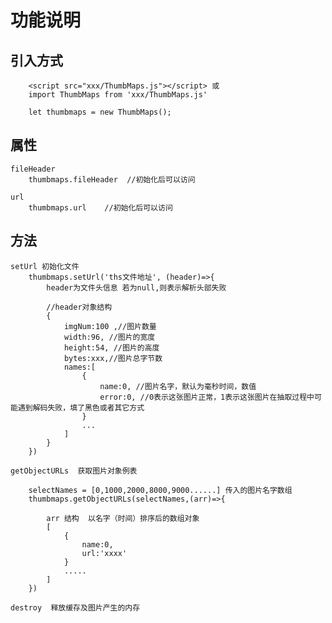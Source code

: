 功能说明
==========

引入方式
---------

        <script src="xxx/ThumbMaps.js"></script> 或
        import ThumbMaps from 'xxx/ThumbMaps.js'

        let thumbmaps = new ThumbMaps();

属性
---------

    fileHeader
        thumbmaps.fileHeader  //初始化后可以访问
    
    url
        thumbmaps.url    //初始化后可以访问
    
方法
---------
    setUrl 初始化文件
        thumbmaps.setUrl('ths文件地址', (header)=>{
            header为文件头信息 若为null,则表示解析头部失败

            //header对象结构
            {
                imgNum:100 ,//图片数量
                width:96, //图片的宽度
                height:54, //图片的高度
                bytes:xxx,//图片总字节数
                names:[
                    {
                        name:0, //图片名字，默认为毫秒时间，数值
                        error:0, //0表示这张图片正常，1表示这张图片在抽取过程中可能遇到解码失败，填了黑色或者其它方式
                    }
                    ...
                ]
            }
        })
    
    getObjectURLs  获取图片对象例表

        selectNames = [0,1000,2000,8000,9000......] 传入的图片名字数组
        thumbmaps.getObjectURLs(selectNames,(arr)=>{

            arr 结构  以名字（时间）排序后的数组对象
            [
                {
                    name:0,
                    url:'xxxx'
                }
                .....
            ]
        })

    destroy  释放缓存及图片产生的内存

    